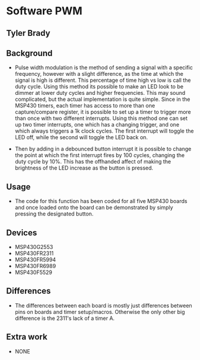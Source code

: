 # Software PWM

## Tyler Brady

## Background
* Pulse width modulation is the method of sending a signal with a specific frequency, however with a slight difference, as
the time at which the signal is high is different. This percentage of time high vs low is call the duty cycle.
Using this method its possible to make an LED look to be dimmer at lower duty cycles and higher frequencies.
This may sound complicated, but the actual implementation is quite simple. Since in the MSP430 timers, each timer has access to more than one 
capture/compare register, it is possible to set up a timer to trigger more than once with two different interrupts.
Using this method one can set up two timer interrupts, one which has a changing trigger, and one which always triggers a 1k clock cycles.
The first interrupt will toggle the LED off, while the second will toggle the LED back on.

* Then by adding in a debounced button interrupt it is possible to change the point at which the first interrupt fires by 100 cycles, changing the
duty cycle by 10%. This has the offhanded affect of making the brightness of the LED increase as the button is pressed.

## Usage
* The code for this function has been coded for all five MSP430 boards and once loaded onto the board can be demonstrated by simply pressing the 
designated button.

## Devices
* MSP430G2553
* MSP430FR2311
* MSP430FR5994
* MSP430FR6989
* MSP430F5529

## Differences
* The differences between each board is mostly just differences between pins on boards and timer setup/macros. Otherwise the only other big difference
is the 2311's lack of a timer A.

## Extra work
* NONE 